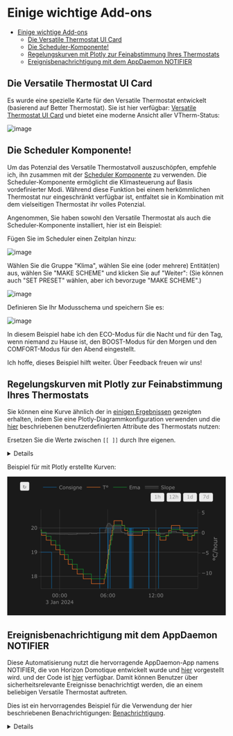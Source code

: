 # Einige wichtige Add-ons

- [Einige wichtige Add-ons](#einige-wichtige-add-ons)
  - [Die Versatile Thermostat UI Card](#die-versatile-thermostat-ui-card)
  - [Die Scheduler-Komponente!](#die-scheduler-komponente)
  - [Regelungskurven mit Plotly zur Feinabstimmung Ihres Thermostats](#regelungskurven-mit-plotly-zur-feinabstimmung-ihres-thermostats)
  - [Ereignisbenachrichtigung mit dem AppDaemon NOTIFIER](#ereignisbenachrichtigung-mit-dem-appdaemon-notifier)

## Die Versatile Thermostat UI Card
Es wurde eine spezielle Karte für den Versatile Thermostat entwickelt (basierend auf Better Thermostat). Sie ist hier verfügbar: [Versatile Thermostat UI Card](https://github.com/jmcollin78/versatile-thermostat-ui-card) und bietet eine moderne Ansicht aller VTherm-Status:

![image](https://github.com/jmcollin78/versatile-thermostat-ui-card/blob/master/assets/1.png?raw=true)

## Die Scheduler Komponente!

Um das Potenzial des Versatile Thermostatvoll auszuschöpfen, empfehle ich, ihn zusammen mit der [Scheduler Komponente](https://github.com/nielsfaber/scheduler-component) zu verwenden. Die Scheduler-Komponente ermöglicht die Klimasteuerung auf Basis vordefinierter Modi. Während diese Funktion bei einem herkömmlichen Thermostat nur eingeschränkt verfügbar ist, entfaltet sie in Kombination mit dem vielseitigen Thermostat ihr volles Potenzial.

Angenommen, Sie haben sowohl den Versatile Thermostat als auch die Scheduler-Komponente installiert, hier ist ein Beispiel:

Fügen Sie im Scheduler einen Zeitplan hinzu:

![image](https://user-images.githubusercontent.com/1717155/119146454-ee1a9d80-ba4a-11eb-80ae-3074c3511830.png)

Wählen Sie die Gruppe "Klima", wählen Sie eine (oder mehrere) Entität(en) aus, wählen Sie "MAKE SCHEME" und klicken Sie auf "Weiter":
(Sie können auch "SET PRESET" wählen, aber ich bevorzuge "MAKE SCHEME".)

![image](https://user-images.githubusercontent.com/1717155/119147210-aa746380-ba4b-11eb-8def-479a741c0ba7.png)

Definieren Sie Ihr Modusschema und speichern Sie es:

![image](https://user-images.githubusercontent.com/1717155/119147784-2f5f7d00-ba4c-11eb-9de4-5e62ff5e71a8.png)

In diesem Beispiel habe ich den ECO-Modus für die Nacht und für den Tag, wenn niemand zu Hause ist, den BOOST-Modus für den Morgen und den COMFORT-Modus für den Abend eingestellt.

Ich hoffe, dieses Beispiel hilft weiter. Über Feedback freuen wir uns!

## Regelungskurven mit Plotly zur Feinabstimmung Ihres Thermostats
Sie können eine Kurve ähnlich der in [einigen Ergebnissen](#some-results) gezeigten erhalten, indem Sie eine Plotly-Diagrammkonfiguration verwenden und die [hier](#custom-attributes) beschriebenen benutzerdefinierten Attribute des Thermostats nutzen:

Ersetzen Sie die Werte zwischen `[[ ]]` durch Ihre eigenen.
<details>

```yaml
- type: custom:plotly-graph
  entities:
    - entity: '[[climate]]'
      attribute: temperature
      yaxis: y1
      name: Consigne
    - entity: '[[climate]]'
      attribute: current_temperature
      yaxis: y1
      name: T°
    - entity: '[[climate]]'
      attribute: ema_temp
      yaxis: y1
      name: Ema
    - entity: '[[climate]]'
      attribute: on_percent
      yaxis: y2
      name: Power percent
      fill: tozeroy
      fillcolor: rgba(200, 10, 10, 0.3)
      line:
        color: rgba(200, 10, 10, 0.9)
    - entity: '[[slope]]'
      name: Slope
      fill: tozeroy
      yaxis: y9
      fillcolor: rgba(100, 100, 100, 0.3)
      line:
        color: rgba(100, 100, 100, 0.9)
  hours_to_show: 4
  refresh_interval: 10
  height: 800
  config:
    scrollZoom: true
  layout:
    margin:
      r: 50
    legend:
      x: 0
      'y': 1.2
      groupclick: togglegroup
      title:
        side: top right
    yaxis:
      visible: true
      position: 0
    yaxis2:
      visible: true
      position: 0
      fixedrange: true
      range:
        - 0
        - 1
    yaxis9:
      visible: true
      fixedrange: false
      range:
        - -2
        - 2
      position: 1
    xaxis:
      rangeselector:
        'y': 1.1
        x: 0.7
        buttons:
          - count: 1
            step: hour
          - count: 12
            step: hour
          - count: 1
            step: day
          - count: 7
            step: day
```
</details>

Beispiel für mit Plotly erstellte Kurven:

![image](images/plotly-curves.png)

## Ereignisbenachrichtigung mit dem AppDaemon NOTIFIER
Diese Automatisierung nutzt die hervorragende AppDaemon-App namens NOTIFIER, die von Horizon Domotique entwickelt wurde und [hier](https://www.youtube.com/watch?v=chJylIK0ASo&ab_channel=HorizonDomotique) vorgestellt wird. und der Code ist [hier](https://github.com/jlpouffier/home-assistant-config/blob/master/appdaemon/apps/notifier.py) verfügbar. Damit können Benutzer über sicherheitsrelevante Ereignisse benachrichtigt werden, die an einem beliebigen Versatile Thermostat auftreten.

Dies ist ein hervorragendes Beispiel für die Verwendung der hier beschriebenen Benachrichtigungen: [Benachrichtigung](#notifications).
<details>

```yaml
alias: Überwachung Sicherheitsmodus Heizung
description: Sendet eine Benachrichtigung, wenn ein Thermostat in den Sicherheits- oder Power-Modus wechselt.
trigger:
  - platform: event
    event_type: versatile_thermostat_safety_event
    id: versatile_thermostat_safety_event
  - platform: event
    event_type: versatile_thermostat_power_event
    id: versatile_thermostat_power_event
  - platform: event
    event_type: versatile_thermostat_temperature_event
    id: versatile_thermostat_temperature_event
condition: []
action:
  - choose:
      - conditions:
          - condition: trigger
            id: versatile_thermostat_safety_event
        sequence:
          - event: NOTIFIER
            event_data:
              action: send_to_jmc
              title: >-
                Heizkörper {{ trigger.event.data.name }} - {{
                trigger.event.data.type }} Sécurité
              message: >-
                Der Heizkörper {{ trigger.event.data.name }} wurde in den Sicherheitsmodus {{
                trigger.event.data.type }} versetzt, da das Thermometer nicht mehr reagiert
                .\n{{ trigger.event.data }}
              callback:
                - title: Heizungsventil
                  event: heizungsventil
              image_url: /media/local/alerte-securite.jpg
              click_url: /lovelace-chauffage/4
              icon: mdi:radiator-off
              tag: Heizkörper_Sicherheitsalarm
              persistent: true
      - conditions:
          - condition: trigger
            id: versatile_thermostat_power_event
        sequence:
          - event: NOTIFIER
            event_data:
              action: send_to_jmc
              title: >-
                Heizkörper {{ trigger.event.data.name }} - {{
                trigger.event.data.type }} Délestage
              message: >-
                Der Heizkörper {{ trigger.event.data.name }} wurde auf {{
                trigger.event.data.type }} Lastabwurf umgeschaltet, da die maximale Leistung
                überschritten wurde.\n{{ trigger.event.data }}
              callback:
                - title: Heizungsventil
                  event: heizungsventil
              image_url: /media/local/alerte-delestage.jpg
              click_url: /lovelace-chauffage/4
              icon: mdi:radiator-off
              tag: Heizkörper_Stromausfall_Alarm
              persistent: true
      - conditions:
          - condition: trigger
            id: versatile_thermostat_temperature_event
        sequence:
          - event: NOTIFIER
            event_data:
              action: send_to_jmc
              title: >-
                Das Thermometer des Heizkörpers {{ trigger.event.data.name }} reagiert nicht mehr
.
              message: >-
                Das Thermometer des Heizkörpers {{ trigger.event.data.name }}
                reagiert schon seit längerer Zeit nicht mehr.\n{{ trigger.event.data }}
              image_url: /media/local/thermometre-alerte.jpg
              click_url: /lovelace-chauffage/4
              icon: mdi:radiator-disabled
              tag: Heizkörper-Thermometer-Alarm
              persistent: true
mode: queued
max: 30
```
</details>